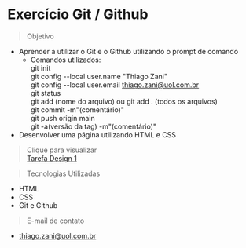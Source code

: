 # Exercício Git / Github

>Objetivo
- Aprender a utilizar o Git e o Github utilizando o prompt de comando
    - Comandos utilizados: <br>
        git init <br>
        git config --local user.name "Thiago Zani"<br>
        git config --local user.email thiago.zani@uol.com.br<br>
        git status<br>
        git add (nome do arquivo) ou git add . (todos os arquivos)<br>
        git commit -m"(comentário)"<br>
        git push origin main<br>
        git -a(versão da tag) -m"(comentário)"<br>
- Desenvolver uma página utilizando HTML e CSS

> Clique para visualizar<br>
[Tarefa Design 1](zani19.github.io/tarefa_design_1/)

> Tecnologias Utilizadas
- HTML
- CSS
- Git e Github

> E-mail de contato
- thiago.zani@uol.com.br
